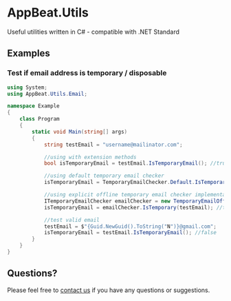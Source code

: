 # AppBeat.Utils
Useful utilities written in C# - compatible with .NET Standard

## Examples ##

### Test if email address is temporary / disposable ###

```csharp
using System;
using AppBeat.Utils.Email;

namespace Example
{
    class Program
    {
        static void Main(string[] args)
        {
            string testEmail = "username@mailinator.com";

            //using with extension methods
            bool isTemporaryEmail = testEmail.IsTemporaryEmail(); //true

            //using default temporary email checker
            isTemporaryEmail = TemporaryEmailChecker.Default.IsTemporary(testEmail); //true

            //using explicit offline temporary email checker implementation
            ITemporaryEmailChecker emailChecker = new TemporaryEmailOfflineChecker();
            isTemporaryEmail = emailChecker.IsTemporary(testEmail); //true

            //test valid email
            testEmail = $"{Guid.NewGuid().ToString("N")}@gmail.com";
            isTemporaryEmail = testEmail.IsTemporaryEmail(); //false
        }
    }
}
```

## Questions? ##

Please feel free to [contact us](https://www.appbeat.io/contact?subject=Question%20about%20AppBeat.Utils%20library) if you have any questions or suggestions.

